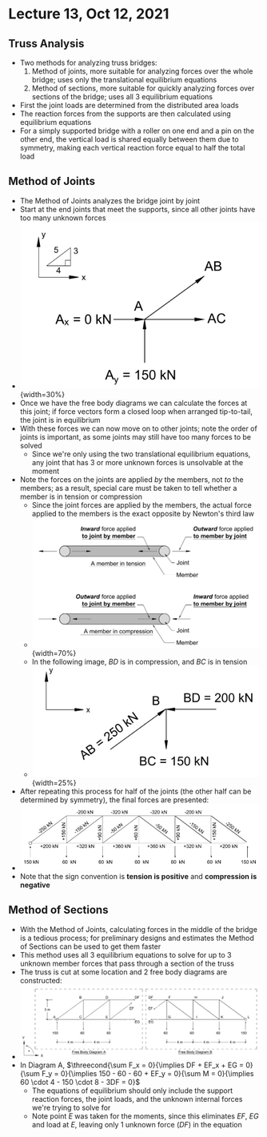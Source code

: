 # Lecture 13, Oct 12, 2021

## Truss Analysis

* Two methods for analyzing truss bridges:
	1. Method of joints, more suitable for analyzing forces over the whole bridge; uses only the translational equilibrium equations
	2. Method of sections, more suitable for quickly analyzing forces over sections of the bridge; uses all 3 equilibrium equations
* First the joint loads are determined from the distributed area loads
* The reaction forces from the supports are then calculated using equilibrium equations
* For a simply supported bridge with a roller on one end and a pin on the other end, the vertical load is shared equally between them due to symmetry, making each vertical reaction force equal to half the total load

## Method of Joints

* The Method of Joints analyzes the bridge joint by joint
* Start at the end joints that meet the supports, since all other joints have too many unknown forces
* ![fbd at a joint](imgs/fbd_joint.png){width=30%}
* Once we have the free body diagrams we can calculate the forces at this joint; if force vectors form a closed loop when arranged tip-to-tail, the joint is in equilibrium
* With these forces we can now move on to other joints; note the order of joints is important, as some joints may still have too many forces to be solved
	* Since we're only using the two translational equilibrium equations, any joint that has 3 or more unknown forces is unsolvable at the moment
* Note the forces on the joints are applied *by* the members, not *to* the members; as a result, special care must be taken to tell whether a member is in tension or compression
	* Since the joint forces are applied by the members, the actual force applied to the members is the exact opposite by Newton's third law
	* ![Newton's third law applied to the member](imgs/member_force_types.png){width=70%}
	* In the following image, $BD$ is in compression, and $BC$ is in tension
	* ![forces at a joint](imgs/fbd_joint2.png){width=25%}
* After repeating this process for half of the joints (the other half can be determined by symmetry), the final forces are presented:
* ![solved forces in the truss](imgs/solved_truss.png)
* Note that the sign convention is **tension is positive** and **compression is negative**

## Method of Sections

* With the Method of Joints, calculating forces in the middle of the bridge is a tedious process; for preliminary designs and estimates the Method of Sections can be used to get them faster
* This method uses all 3 equilibrium equations to solve for up to 3 unknown member forces that pass through a section of the truss
* The truss is cut at some location and 2 free body diagrams are constructed:
* ![free body diagrams](imgs/method_of_sections.png)
* In Diagram A, $\threecond{\sum F_x = 0}{\implies DF + EF_x + EG = 0}{\sum F_y = 0}{\implies 150 - 60 - 60 + EF_y = 0}{\sum M = 0}{\implies 60 \cdot 4 - 150 \cdot 8 - 3DF = 0}$
	* The equations of equilibrium should only include the support reaction forces, the joint loads, and the unknown internal forces we're trying to solve for
	* Note point $E$ was taken for the moments, since this eliminates $EF$, $EG$ and load at $E$, leaving only 1 unknown force ($DF$) in the equation


